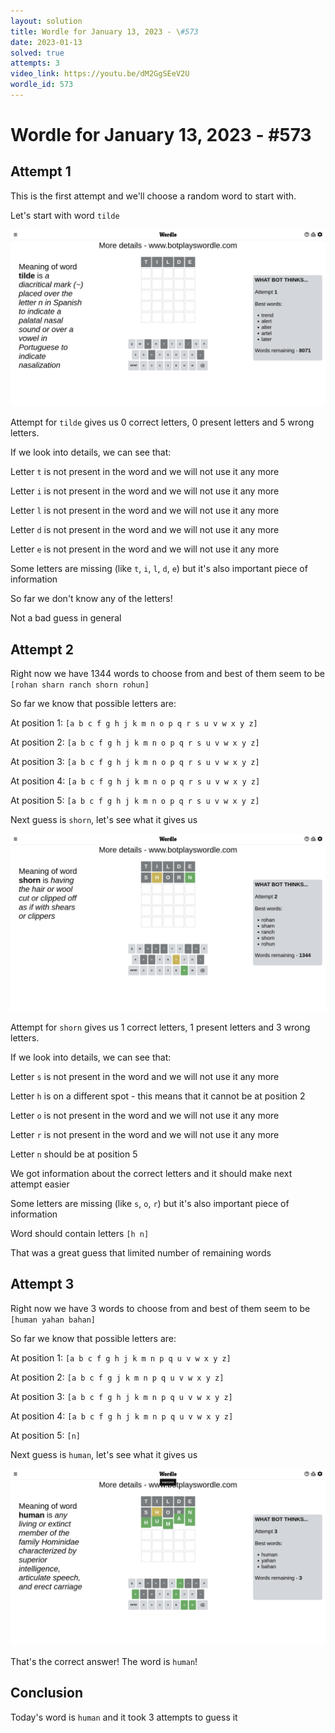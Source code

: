 ```yaml
---
layout: solution
title: Wordle for January 13, 2023 - \#573
date: 2023-01-13
solved: true
attempts: 3
video_link: https://youtu.be/dM2GgSEeV2U
wordle_id: 573
---
```


# Wordle for January 13, 2023 - \#573

## Attempt 1

This is the first attempt and we'll choose a random word to start with.

Let's start with word `tilde`

![Attempt 1](2023-01-13/attempt-1.png)

Attempt for `tilde` gives us 0 correct letters, 0 present letters and 5 wrong letters.

If we look into details, we can see that:

Letter `t` is not present in the word and we will not use it any more

Letter `i` is not present in the word and we will not use it any more

Letter `l` is not present in the word and we will not use it any more

Letter `d` is not present in the word and we will not use it any more

Letter `e` is not present in the word and we will not use it any more

Some letters are missing (like `t`, `i`, `l`, `d`, `e`) but it's also important piece of information

So far we don't know any of the letters!

Not a bad guess in general



## Attempt 2

Right now we have 1344 words to choose from and best of them seem to be `[rohan sharn ranch shorn rohun]`

So far we know that possible letters are:

At position 1: `[a b c f g h j k m n o p q r s u v w x y z]`

At position 2: `[a b c f g h j k m n o p q r s u v w x y z]`

At position 3: `[a b c f g h j k m n o p q r s u v w x y z]`

At position 4: `[a b c f g h j k m n o p q r s u v w x y z]`

At position 5: `[a b c f g h j k m n o p q r s u v w x y z]`

Next guess is `shorn`, let's see what it gives us

![Attempt 2](2023-01-13/attempt-2.png)

Attempt for `shorn` gives us 1 correct letters, 1 present letters and 3 wrong letters.

If we look into details, we can see that:

Letter `s` is not present in the word and we will not use it any more

Letter `h` is on a different spot - this means that it cannot be at position 2

Letter `o` is not present in the word and we will not use it any more

Letter `r` is not present in the word and we will not use it any more

Letter `n` should be at position 5

We got information about the correct letters and it should make next attempt easier

Some letters are missing (like `s`, `o`, `r`) but it's also important piece of information

Word should contain letters `[h n]`

That was a great guess that limited number of remaining words



## Attempt 3

Right now we have 3 words to choose from and best of them seem to be `[human yahan bahan]`

So far we know that possible letters are:

At position 1: `[a b c f g h j k m n p q u v w x y z]`

At position 2: `[a b c f g j k m n p q u v w x y z]`

At position 3: `[a b c f g h j k m n p q u v w x y z]`

At position 4: `[a b c f g h j k m n p q u v w x y z]`

At position 5: `[n]`

Next guess is `human`, let's see what it gives us

![Attempt 3](2023-01-13/attempt-3.png)

That's the correct answer! The word is `human`!

## Conclusion

Today's word is `human` and it took 3 attempts to guess it


